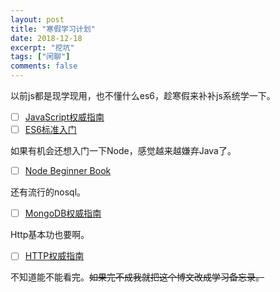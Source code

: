 ```yaml
---
layout: post
title: "寒假学习计划"
date: 2018-12-18
excerpt: "挖坑"
tags: ["闲聊"]
comments: false
---
```


以前js都是现学现用，也不懂什么es6，趁寒假来补补js系统学一下。

- [ ] [JavaScript权威指南](https://book.douban.com/subject/10549733/)
- [ ] [ES6标准入门](https://book.douban.com/subject/27127030/)

如果有机会还想入门一下Node，感觉越来越嫌弃Java了。

- [ ] [Node Beginner Book](https://www.nodebeginner.org/index.html)

还有流行的nosql。

- [ ] [MongoDB权威指南](https://book.douban.com/subject/6068947/)

Http基本功也要啊。

- [ ] [HTTP权威指南](https://book.douban.com/subject/10746113/)

不知道能不能看完。~~如果完不成我就把这个博文改成学习备忘录。~~